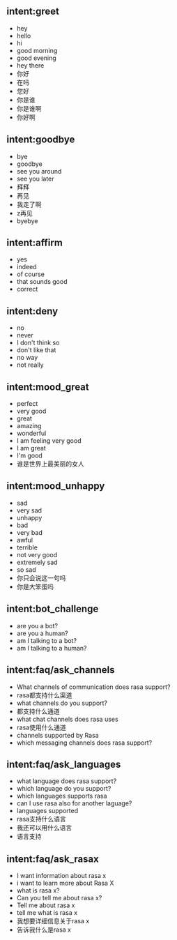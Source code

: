 ## intent:greet
- hey
- hello
- hi
- good morning
- good evening
- hey there
- 你好
- 在吗
- 您好
- 你是谁
- 你是谁啊
- 你好啊

## intent:goodbye
- bye
- goodbye
- see you around
- see you later
- 拜拜
- 再见
- 我走了啊
- z再见
- byebye

## intent:affirm
- yes
- indeed
- of course
- that sounds good
- correct

## intent:deny
- no
- never
- I don't think so
- don't like that
- no way
- not really

## intent:mood_great
- perfect
- very good
- great
- amazing
- wonderful
- I am feeling very good
- I am great
- I'm good
- 谁是世界上最美丽的女人

## intent:mood_unhappy
- sad
- very sad
- unhappy
- bad
- very bad
- awful
- terrible
- not very good
- extremely sad
- so sad
- 你只会说这一句吗
- 你是大笨蛋吗

## intent:bot_challenge
- are you a bot?
- are you a human?
- am I talking to a bot?
- am I talking to a human?

## intent:faq/ask_channels
- What channels of communication does rasa support?
- rasa都支持什么渠道
- what channels do you support?
- 都支持什么通道
- what chat channels does rasa uses
- rasa使用什么通道
- channels supported by Rasa
- which messaging channels does rasa support?

## intent:faq/ask_languages
- what language does rasa support?
- which language do you support?
- which languages supports rasa
- can I use rasa also for another laguage?
- languages supported
- rasa支持什么语言
- 我还可以用什么语言
- 语言支持

## intent:faq/ask_rasax
- I want information about rasa x
- i want to learn more about Rasa X
- what is rasa x?
- Can you tell me about rasa x?
- Tell me about rasa x
- tell me what is rasa x
- 我想要详细信息关于rasa x
- 告诉我什么是rasa x
